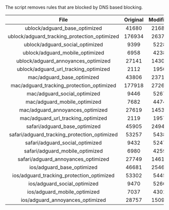 The script removes rules that are blocked by DNS based blocking.


| File | Original | Modified |
|:----:|:-----:|:-----:|
| ublock/adguard_base_optimized | 41680 | 21685 |
| ublock/adguard_tracking_protection_optimized | 176934 | 26376 |
| ublock/adguard_social_optimized | 9399 | 5228 |
| ublock/adguard_mobile_optimized | 6958 | 4238 |
| ublock/adguard_annoyances_optimized | 27141 | 14306 |
| ublock/adguard_url_tracking_optimized | 2112 | 1950 |
| mac/adguard_base_optimized | 43806 | 23712 |
| mac/adguard_tracking_protection_optimized | 177918 | 27269 |
| mac/adguard_social_optimized | 9446 | 5267 |
| mac/adguard_mobile_optimized | 7682 | 4474 |
| mac/adguard_annoyances_optimized | 27619 | 14536 |
| mac/adguard_url_tracking_optimized | 2119 | 1957 |
| safari/adguard_base_optimized | 45905 | 24942 |
| safari/adguard_tracking_protection_optimized | 53257 | 5438 |
| safari/adguard_social_optimized | 9432 | 5247 |
| safari/adguard_mobile_optimized | 6980 | 4259 |
| safari/adguard_annoyances_optimized | 27749 | 14611 |
| ios/adguard_base_optimized | 46681 | 25460 |
| ios/adguard_tracking_protection_optimized | 53302 | 5445 |
| ios/adguard_social_optimized | 9470 | 5266 |
| ios/adguard_mobile_optimized | 7037 | 4301 |
| ios/adguard_annoyances_optimized | 28757 | 15092 |